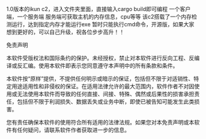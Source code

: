 1.0版本的ikun c2，进入文件夹里面，直接输入cargo build即可编程
一个客户端，一个服务端
服务端可获取主机的内存信息，cpu等等
该c2搭载了一个内存检测运行，达到指定内存才能运行exe
暂时只能执行cmd命令，开源版，如果大家想到更好的，可以自己升级，祝各位步步高升！！



免责声明

本软件受版权法和国际条约的保护。未经授权，禁止对本软件进行反向工程、反编译或反汇编。使用本软件即表示您同意遵守本声明中的所有条款和条件。

本软件按“原样”提供，不提供任何明示或暗示的保证，包括但不限于对适销性、特定用途适用性和非侵权的保证。在适用法律允许的最大范围内，软件作者不对因使用或无法使用本软件而导致的任何直接、间接、特殊、偶然或后果性的损害承担责任，包括但不限于利润损失、数据丢失或业务中断，即使已被告知可能发生此类损害。

您有责任确保本软件的使用符合所有适用的法律法规。如果您对本免责声明或本软件有任何疑问，请联系软件作者获取进一步的信息。
